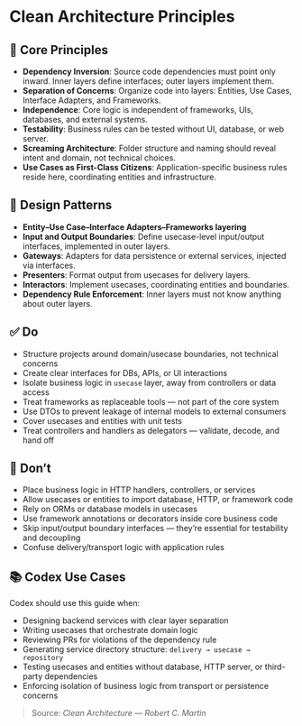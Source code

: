 # Clean Architecture Principles

## 🔁 Core Principles
- **Dependency Inversion**: Source code dependencies must point only inward. Inner layers define interfaces; outer layers implement them.
- **Separation of Concerns**: Organize code into layers: Entities, Use Cases, Interface Adapters, and Frameworks.
- **Independence**: Core logic is independent of frameworks, UIs, databases, and external systems.
- **Testability**: Business rules can be tested without UI, database, or web server.
- **Screaming Architecture**: Folder structure and naming should reveal intent and domain, not technical choices.
- **Use Cases as First-Class Citizens**: Application-specific business rules reside here, coordinating entities and infrastructure.

## 🧩 Design Patterns
- **Entity–Use Case–Interface Adapters–Frameworks layering**
- **Input and Output Boundaries**: Define usecase-level input/output interfaces, implemented in outer layers.
- **Gateways**: Adapters for data persistence or external services, injected via interfaces.
- **Presenters**: Format output from usecases for delivery layers.
- **Interactors**: Implement usecases, coordinating entities and boundaries.
- **Dependency Rule Enforcement**: Inner layers must not know anything about outer layers.

## ✅ Do
- Structure projects around domain/usecase boundaries, not technical concerns
- Create clear interfaces for DBs, APIs, or UI interactions
- Isolate business logic in `usecase` layer, away from controllers or data access
- Treat frameworks as replaceable tools — not part of the core system
- Use DTOs to prevent leakage of internal models to external consumers
- Cover usecases and entities with unit tests
- Treat controllers and handlers as delegators — validate, decode, and hand off

## 🚫 Don’t
- Place business logic in HTTP handlers, controllers, or services
- Allow usecases or entities to import database, HTTP, or framework code
- Rely on ORMs or database models in usecases
- Use framework annotations or decorators inside core business code
- Skip input/output boundary interfaces — they’re essential for testability and decoupling
- Confuse delivery/transport logic with application rules

## 📚 Codex Use Cases
Codex should use this guide when:
- Designing backend services with clear layer separation
- Writing usecases that orchestrate domain logic
- Reviewing PRs for violations of the dependency rule
- Generating service directory structure: `delivery → usecase → repository`
- Testing usecases and entities without database, HTTP server, or third-party dependencies
- Enforcing isolation of business logic from transport or persistence concerns

> Source: *Clean Architecture — Robert C. Martin*
